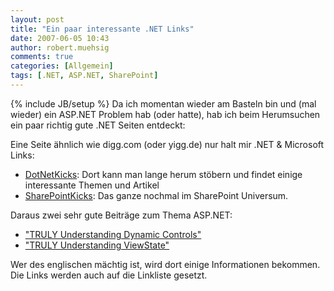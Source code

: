 ```yaml
---
layout: post
title: "Ein paar interessante .NET Links"
date: 2007-06-05 10:43
author: robert.muehsig
comments: true
categories: [Allgemein]
tags: [.NET, ASP.NET, SharePoint]
---
```

{% include JB/setup %}
Da ich momentan wieder am Basteln bin und (mal wieder) ein ASP.NET Problem hab (oder hatte), hab ich beim Herumsuchen ein paar richtig gute .NET Seiten entdeckt:

Eine Seite ähnlich wie digg.com (oder yigg.de) nur halt mir .NET &amp; Microsoft Links:
<ul>
	<li><a target="_blank" href="http://www.dotnetkicks.com/" title="DotNetKicks">DotNetKicks</a>: Dort kann man lange herum stöbern und findet einige interessante Themen und Artikel</li>
	<li><a target="_blank" href="http://www.sharepointkicks.com/" title="SharePointKicks">SharePointKicks</a>: Das ganze nochmal im SharePoint Universum.</li>
</ul>
Daraus zwei sehr gute Beiträge zum Thema ASP.NET:
<ul>
	<li><a target="_blank" href="http://weblogs.asp.net/infinitiesloop/archive/2006/08/25/TRULY-Understanding-Dynamic-Controls-_2800_Part-1_2900_.aspx" title="TRULY Understanding Dynamic Controls">"TRULY Understanding Dynamic Controls"</a></li>
	<li><a target="_blank" href="http://weblogs.asp.net/infinitiesloop/archive/2006/08/03/Truly-Understanding-Viewstate.aspx" title="TRULY Understanding ViewState">"TRULY Understanding ViewState"</a></li>
</ul>
Wer des englischen mächtig ist, wird dort einige Informationen bekommen.
Die Links werden auch auf die Linkliste gesetzt.
